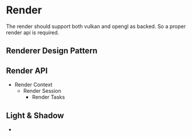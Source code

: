 # Render

The render should support both vulkan and opengl as backed.
So a proper render api is required.



## Renderer Design Pattern

## Render API

* Render Context
  * Render Session
    * Render Tasks



## Light & Shadow

* 